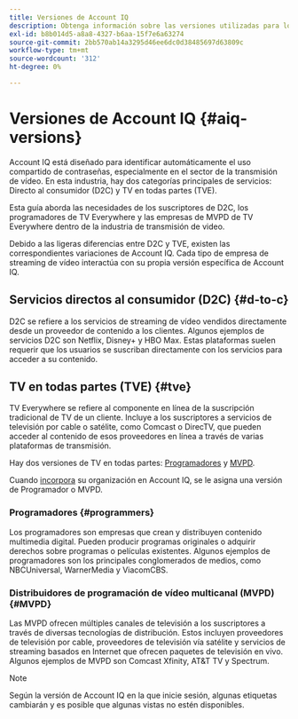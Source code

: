 ```yaml
---
title: Versiones de Account IQ
description: Obtenga información sobre las versiones utilizadas para los distintos servicios de Account IQ.
exl-id: b8b014d5-a8a8-4327-b6aa-15f7e6a63274
source-git-commit: 2bb570ab14a3295d46ee6dc0d38485697d63809c
workflow-type: tm+mt
source-wordcount: '312'
ht-degree: 0%

---
```


# Versiones de Account IQ {#aiq-versions}

Account IQ está diseñado para identificar automáticamente el uso compartido de contraseñas, especialmente en el sector de la transmisión de vídeo. En esta industria, hay dos categorías principales de servicios: Directo al consumidor (D2C) y TV en todas partes (TVE).

Esta guía aborda las necesidades de los suscriptores de D2C, los programadores de TV Everywhere y las empresas de MVPD de TV Everywhere dentro de la industria de transmisión de video.

Debido a las ligeras diferencias entre D2C y TVE, existen las correspondientes variaciones de Account IQ. Cada tipo de empresa de streaming de vídeo interactúa con su propia versión específica de Account IQ.

## Servicios directos al consumidor (D2C) {#d-to-c}

D2C se refiere a los servicios de streaming de vídeo vendidos directamente desde un proveedor de contenido a los clientes. Algunos ejemplos de servicios D2C son Netflix, Disney+ y HBO Max. Estas plataformas suelen requerir que los usuarios se suscriban directamente con los servicios para acceder a su contenido.

## TV en todas partes (TVE) {#tve}

TV Everywhere se refiere al componente en línea de la suscripción tradicional de TV de un cliente. Incluye a los suscriptores a servicios de televisión por cable o satélite, como Comcast o DirecTV, que pueden acceder al contenido de esos proveedores en línea a través de varias plataformas de transmisión.

Hay dos versiones de TV en todas partes: [Programadores](/help/accountiq/product-concepts.md#programmer-def) y [MVPD](/help/accountiq/product-concepts.md#mvpd-def).

Cuando [incorpora](/help/accountiq/get-started.md) su organización en Account IQ, se le asigna una versión de Programador o MVPD.

### Programadores {#programmers}

Los programadores son empresas que crean y distribuyen contenido multimedia digital. Pueden producir programas originales o adquirir derechos sobre programas o películas existentes. Algunos ejemplos de programadores son los principales conglomerados de medios, como NBCUniversal, WarnerMedia y ViacomCBS.

### Distribuidores de programación de vídeo multicanal (MVPD) {#MVPD}

Las MVPD ofrecen múltiples canales de televisión a los suscriptores a través de diversas tecnologías de distribución. Estos incluyen proveedores de televisión por cable, proveedores de televisión vía satélite y servicios de streaming basados en Internet que ofrecen paquetes de televisión en vivo. Algunos ejemplos de MVPD son Comcast Xfinity, AT&amp;T TV y Spectrum.

>[!NOTE]
>
> Según la versión de Account IQ en la que inicie sesión, algunas etiquetas cambiarán y es posible que algunas vistas no estén disponibles.
